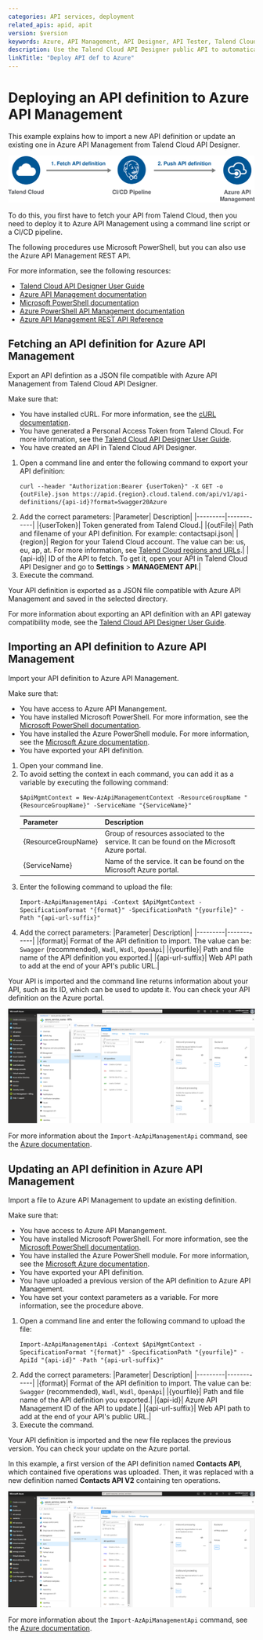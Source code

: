 ```yaml
---
categories: API services, deployment
related_apis: apid, apit
version: $version
keywords: Azure, API Management, API Designer, API Tester, Talend Cloud
description: Use the Talend Cloud API Designer public API to automatically update your API to Azure API Management.
linkTitle: "Deploy API def to Azure"
---
```


# Deploying an API definition to Azure API Management

This example explains how to import a new API definition or update an existing one in Azure API Management from Talend Cloud API Designer.

![Talend Cloud to Aure API Management](/img/talendcloud_to_azure_api_managment.png)

To do this, you first have to fetch your API from Talend Cloud, then you need to deploy it to Azure API Management using a command line script or a CI/CD pipeline.

The following procedures use Microsoft PowerShell, but you can also use the Azure API Management REST API.

For more information, see the following resources:

* [Talend Cloud API Designer User Guide](https://help.talend.com/access/sources/content/map?pageid=tapid_ug&EnrichVersion=Cloud&afs:lang=en)
* [Azure API Management documentation](https://docs.microsoft.com/en-us/azure/api-management/)
* [Microsoft PowerShell documentation](https://docs.microsoft.com/en-us/powershell/scripting/overview?view=powershell-6)
* [Azure PowerShell API Management documentation](https://docs.microsoft.com/en-us/powershell/module/az.apimanagement/?view=azps-2.4.0#api_management)
* [Azure API Management REST API Reference](https://docs.microsoft.com/en-us/rest/api/apimanagement/)

## Fetching an API definition for Azure API Management

Export an API defintion as a JSON file compatible with Azure API Management from Talend Cloud API Designer.

Make sure that:
* You have installed cURL. For more information, see the [cURL documentation](https://curl.haxx.se/docs/).
* You have generated a Personal Access Token from Talend Cloud. For more information, see the [Talend Cloud API Designer User Guide](https://help.talend.com/access/sources/content/map?pageid=tapid_ug&EnrichVersion=Cloud&afs:lang=en).
* You have created an API in Talend Cloud API Designer.

1. Open a command line and enter the following command to export your API definition:
    ```
    curl --header "Authorization:Bearer {userToken}" -X GET -o {outFile}.json https://apid.{region}.cloud.talend.com/api/v1/api-definitions/{api-id}?format=Swagger20Azure
    ```
2. Add the correct parameters:
    |Parameter|	Description|
    |---------|------------|
    |{userToken}|	Token generated from Talend Cloud.|
    |{outFile}|	Path and filename of your API definition. For example: contactsapi.json|
    |{region}|	Region for your Talend Cloud account. The value can be: us, eu, ap, at. For more information, see [Talend Cloud regions and URLs](https://help.talend.com/access/sources/content/map?pageid=talend_cloud_regions&EnrichVersion=Cloud&afs:lang=en).|
    |{api-id}|	ID of the API to fetch. To get it, open your API in Talend Cloud API Designer and go to **Settings** > **MANAGEMENT API**.|
3. Execute the command.

Your API definition is exported as a JSON file compatible with Azure API Management and saved in the selected directory.

For more information about exporting an API definition with an API gateway compatibility mode, see the [Talend Cloud API Designer User Guide](https://help.talend.com/access/sources/content/map?pageid=tapid_ug&EnrichVersion=Cloud&afs:lang=en).

## Importing an API definition to Azure API Management

Import your API definition to Azure API Management.

Make sure that:
* You have access to Azure API Manangement.
* You have installed Microsoft PowerShell. For more information, see the [Microsoft PowerShell documentation](https://docs.microsoft.com/en-us/powershell/scripting/install/installing-powershell?view=powershell-6).
* You have installed the Azure PowerShell module. For more information, see the [Microsoft Azure documentation](https://docs.microsoft.com/en-us/powershell/azure/install-az-ps?view=azps-2.4.0).
* You have exported your API definition.

1. Open your command line.
2. To avoid setting the context in each command, you can add it as a variable by executing the following command:
    ```
    $ApiMgmtContext = New-AzApiManagementContext -ResourceGroupName "{ResourceGroupName}" -ServiceName "{ServiceName}"
    ```
    |Parameter|	Description|
    |---------|------------|
    |{ResourceGroupName}|	Group of resources associated to the service. It can be found on the Microsoft Azure portal.|
    |{ServiceName}|	Name of the service. It can be found on the Microsoft Azure portal.|
3. Enter the following command to upload the file:
    ```
    Import-AzApiManagementApi -Context $ApiMgmtContext -SpecificationFormat "{format}" -SpecificationPath "{yourfile}" -Path "{api-url-suffix}" 
    ```
4. Add the correct parameters:
    |Parameter|	Description|
    |---------|------------|
    |{format}|	Format of the API definition to import. The value can be: `Swagger` (recommended), `Wadl`, `Wsdl`, `OpenApi`|
    |{yourfile}|	Path and file name of the API definition you exported.|
    |{api-url-suffix}|	Web API path to add at the end of your API's public URL.|

Your API is imported and the command line returns information about your API, such as its ID, which can be used to update it. You can check your API definition on the Azure portal.

![Azure Portal](/img/azure_portal.png)

For more information about the `Import-AzApiManagementApi` command, see the [Azure documentation](https://docs.microsoft.com/en-us/powershell/module/az.apimanagement/Import-AzApiManagementApi?view=azps-2.4.0).

## Updating an API definition in Azure API Management

Import a file to Azure API Management to update an existing definition.

Make sure that:
* You have access to Azure API Manangement.
* You have installed Microsoft PowerShell. For more information, see the [Microsoft PowerShell documentation](https://docs.microsoft.com/en-us/powershell/scripting/install/installing-powershell?view=powershell-6).
* You have installed the Azure PowerShell module. For more information, see the [Microsoft Azure documentation](https://docs.microsoft.com/en-us/powershell/azure/install-az-ps?view=azps-2.4.0).
* You have exported your API definition.
* You have uploaded a previous version of the API definition to Azure API Management.
* You have set your context parameters as a variable. For more information, see the procedure above.

1. Open a command line and enter the following command to upload the file:
    ```
    Import-AzApiManagementApi -Context $ApiMgmtContext -SpecificationFormat "{format}" -SpecificationPath "{yourfile}" -ApiId "{api-id}" -Path "{api-url-suffix}"
    ```
2. Add the correct parameters:
     |Parameter|	Description|
    |---------|------------|
    |{format}|	Format of the API definition to import. The value can be: `Swagger` (recommended), `Wadl`, `Wsdl`, `OpenApi`|
    |{yourfile}|	Path and file name of the API definition you exported.|
    |{api-id}|	Azure API Management ID of the API to update.|
    |{api-url-suffix}|	Web API path to add at the end of your API's public URL.|
3. Execute the command.

Your API definition is imported and the new file replaces the previous version. You can check your update on the Azure portal.

In this example, a first version of the API definition named **Contacts API**, which contained five operations was uploaded. Then, it was replaced with a new definition named **Contacts API V2** containing ten operations.

![Azure Portal](/img/azure_portal_2.png)

For more information about the `Import-AzApiManagementApi` command, see the [Azure documentation](https://docs.microsoft.com/en-us/powershell/module/az.apimanagement/Import-AzApiManagementApi?view=azps-2.4.0).

